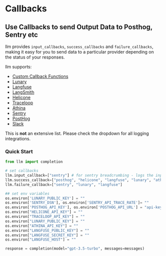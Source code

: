 # Callbacks

## Use Callbacks to send Output Data to Posthog, Sentry etc

llm provides `input_callbacks`, `success_callbacks` and `failure_callbacks`, making it easy for you to send data to a particular provider depending on the status of your responses.

llm supports:

- [Custom Callback Functions](https://docs.hanzo.ai/docs/observability/custom_callback)
- [Lunary](https://lunary.ai/docs)
- [Langfuse](https://langfuse.com/docs)
- [LangSmith](https://www.langchain.com/langsmith)
- [Helicone](https://docs.helicone.ai/introduction)
- [Traceloop](https://traceloop.com/docs)
- [Athina](https://docs.athina.ai/)
- [Sentry](https://docs.sentry.io/platforms/python/)
- [PostHog](https://posthog.com/docs/libraries/python)
- [Slack](https://slack.dev/bolt-python/concepts)

This is **not** an extensive list. Please check the dropdown for all logging integrations.

### Quick Start

```python
from llm import completion

# set callbacks
llm.input_callback=["sentry"] # for sentry breadcrumbing - logs the input being sent to the api
llm.success_callback=["posthog", "helicone", "langfuse", "lunary", "athina"]
llm.failure_callback=["sentry", "lunary", "langfuse"]

## set env variables
os.environ['LUNARY_PUBLIC_KEY'] = ""
os.environ['SENTRY_DSN'], os.environ['SENTRY_API_TRACE_RATE']= ""
os.environ['POSTHOG_API_KEY'], os.environ['POSTHOG_API_URL'] = "api-key", "api-url"
os.environ["HELICONE_API_KEY"] = ""
os.environ["TRACELOOP_API_KEY"] = ""
os.environ["LUNARY_PUBLIC_KEY"] = ""
os.environ["ATHINA_API_KEY"] = ""
os.environ["LANGFUSE_PUBLIC_KEY"] = ""
os.environ["LANGFUSE_SECRET_KEY"] = ""
os.environ["LANGFUSE_HOST"] = ""

response = completion(model="gpt-3.5-turbo", messages=messages)
```
